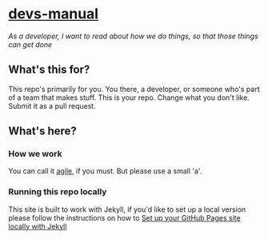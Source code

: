 # [devs-manual](https://barnardos.github.io/devs-manual/)
_As a developer, I want to read about how we do things, so that those things can get done_

## What's this for?

This repo's primarily for you. You there, a developer, or someone who's part of a team that makes stuff. This is your 
repo. Change what you don't like. Submit it as a pull request. 

## What's here?

### How we work

You can call it [agile](agile/agile.md), if you must. But please use a small 'a'. 

### Running this repo locally
This site is built to work with Jekyll, if you'd like to set up a local version please follow the instructions on how to [Set up your GitHub Pages site locally with Jekyll](https://help.github.com/articles/setting-up-your-github-pages-site-locally-with-jekyll/)
